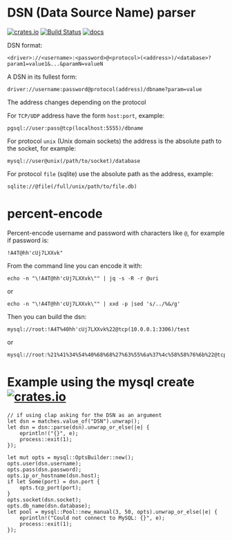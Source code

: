 # DSN (Data Source Name) parser

[![crates.io](https://img.shields.io/crates/v/dsn.svg)](https://crates.io/crates/dsn)
[![Build Status](https://travis-ci.org/nbari/dsn.svg?branch=master)](https://travis-ci.org/nbari/dsn)
[![docs](https://docs.rs/dsn/badge.svg)](https://docs.rs/dsn)


DSN format:

    <driver>://<username>:<password>@<protocol>(<address>)/<database>?param1=value1&...&paramN=valueN

A DSN in its fullest form:

    driver://username:password@protocol(address)/dbname?param=value

The address changes depending on the protocol

For `TCP/UDP` address have the form `host:port`, example:

    pgsql://user:pass@tcp(localhost:5555)/dbname

For protocol `unix` (Unix domain sockets) the address is the absolute path to the socket, for example:

    mysql://user@unix(/path/to/socket)/database

For protocol `file` (sqlite) use the absolute path as the address, example:

    sqlite://@file(/full/unix/path/to/file.db)

# percent-encode

Percent-encode username and password with characters like `@`, for example if password is:

    !A4T@hh'cUj7LXXvk"

From the command line you can encode it with:

    echo -n "\!A4T@hh'cUj7LXXvk\"" | jq -s -R -r @uri

or

    echo -n "\!A4T@hh'cUj7LXXvk\"" | xxd -p |sed 's/../%&/g'

Then you can build the dsn:


    mysql://root:!A4T%40hh'cUj7LXXvk%22@tcp(10.0.0.1:3306)/test

or

    mysql://root:%21%41%34%54%40%68%68%27%63%55%6a%37%4c%58%58%76%6b%22@tcp(10.0.0.1:3306)/test



# Example using the mysql create [![crates.io](https://img.shields.io/crates/v/mysql.svg)](https://crates.io/crates/mysql)

    // if using clap asking for the DSN as an argument
    let dsn = matches.value_of("DSN").unwrap();
    let dsn = dsn::parse(dsn).unwrap_or_else(|e| {
        eprintln!("{}", e);
        process::exit(1);
    });

    let mut opts = mysql::OptsBuilder::new();
    opts.user(dsn.username);
    opts.pass(dsn.password);
    opts.ip_or_hostname(dsn.host);
    if let Some(port) = dsn.port {
        opts.tcp_port(port);
    }
    opts.socket(dsn.socket);
    opts.db_name(dsn.database);
    let pool = mysql::Pool::new_manual(3, 50, opts).unwrap_or_else(|e| {
        eprintln!("Could not connect to MySQL: {}", e);
        process::exit(1);
    });
